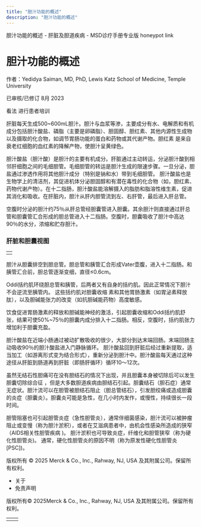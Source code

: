 ```yaml
---
title: "胆汁功能的概述"
description: "胆汁功能的概述"
---
```


﻿胆汁功能的概述 \- 肝脏及胆道疾病 \- MSD诊疗手册专业版 honeypot link

# 胆汁功能的概述

作者：Yedidya Saiman, MD, PhD, Lewis Katz School of Medicine, Temple University

已审核/已修订 8月 2023

看法 进行患者培训

肝脏每天生成500~600mL胆汁。胆汁与血浆等渗，主要成分有水、电解质和有机成分包括胆汁酸盐、磷脂（主要是卵磷脂）、胆固醇、胆红素、其他内源性生成物以及摄取的化合物，如调节胃肠功能的蛋白和药物或其代谢产物。胆红素 是来自衰老红细胞的血红素的降解产物，使胆汁呈黄绿色。

胆汁酸盐（胆汁酸）是胆汁的主要有机成分。肝脏通过主动转运，分泌胆汁酸到相邻肝细胞之间的毛细胆管。毛细胆管的转运是胆汁生成的限速步骤。一旦分泌，胆盐通过渗透作用将其他胆汁成分（特别是钠和水）带到毛细胆管。 胆汁酸盐也是生物学上的清洁剂，其促进机体分泌胆固醇和有潜在毒性的化合物（如，胆红素、药物代谢产物）。在十二指肠，胆汁酸盐能溶解摄入的脂肪和脂溶性维生素，促进其消化和吸收。在肝脏内，胆汁从肝内胆管流到左、右肝管，最后进入肝总管。

空腹时分泌的胆汁约75％从肝总管经胆囊管进入胆囊。其余胆汁则直接通过肝总管和胆囊管汇合形成的胆总管进入十二指肠。空腹时，胆囊吸收了胆汁中高达90％的水分，浓缩和贮存胆汁。

### 肝脏和胆囊视图

|     |
| --- |
|  |

胆汁从胆囊排空到胆总管。胆总管和胰管汇合形成Vater壶腹，进入十二指肠。和胰管汇合前，胆总管逐渐变细，直径≤0.6cm。

Oddi括约肌环绕胆总管和胰管，后两者又有自身的括约肌。因此正常情况下胆汁不会逆流至胰管内。 这些括约肌对胆囊收缩 素和其他胃肠激素（如胃泌素释放肽），以及胆碱能张力的改变（如抗胆碱能药物）高度敏感。

饮食促进胃肠激素的释放和胆碱能神经的激活，引起胆囊收缩和Oddi括约肌舒张，结果可使50%~75％的胆囊内成分排入十二指肠。相反，空腹时，括约肌张力增加利于胆囊充盈。

胆汁酸盐在近端小肠通过被动扩散吸收的很少，大部分到达末端回肠。末端回肠主动吸收90％的胆汁酸盐进入门静脉循环。 胆汁酸盐回到肝脏后经过重新提取，适当加工（如游离形式变为结合形式），重新分泌到胆汁中。胆汁酸盐每天通过这种途径从肝脏到肠道再到肝脏（即肠肝循环）循环10～12次。

虽然无结石性胆痛可在没有胆结石的情况下出现，并且胆囊本身被切除后可以发生胆囊切除综合征 ，但是大多数胆道疾病由胆结石引起。胆囊结石（胆石症）通常无症状。胆汁流可以在胆管被胆结石阻止（胆总管结石），引发胆绞痛或造成胆囊的炎症（胆囊炎）。胆囊炎可能是急性，在几小时内发作，或慢性，持续很长一段时间。

胆管阻塞也可引起胆管炎症（急性胆管炎），通常伴细菌感染，胆汁流可以被肿瘤 阻止或变慢（称为胆汁淤积），或者在艾滋病患者中，由机会性感染所造成的狭窄（AIDS相关性胆管疾病 )。 胆汁淤积也可导致炎症，纤维化和胆管狭窄（称为硬化性胆管炎)。 通常，硬化性胆管炎的原因不明（称为原发性硬化性胆管炎\[PSC\])。



版权所有 © 2025
Merck & Co., Inc., Rahway, NJ, USA 及其附属公司。保留所有权利。

- 关于
- 免责声明

版权所有© 2025Merck & Co., Inc., Rahway, NJ, USA 及其附属公司。保留所有权利。

|     |     |
| --- | --- |
|  |  |